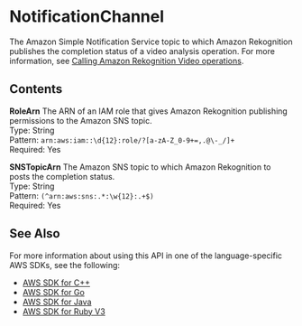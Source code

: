 # NotificationChannel<a name="API_NotificationChannel"></a>

The Amazon Simple Notification Service topic to which Amazon Rekognition publishes the completion status of a video analysis operation\. For more information, see [Calling Amazon Rekognition Video operations](api-video.md)\.

## Contents<a name="API_NotificationChannel_Contents"></a>

 **RoleArn**   <a name="rekognition-Type-NotificationChannel-RoleArn"></a>
The ARN of an IAM role that gives Amazon Rekognition publishing permissions to the Amazon SNS topic\.   
Type: String  
Pattern: `arn:aws:iam::\d{12}:role/?[a-zA-Z_0-9+=,.@\-_/]+`   
Required: Yes

 **SNSTopicArn**   <a name="rekognition-Type-NotificationChannel-SNSTopicArn"></a>
The Amazon SNS topic to which Amazon Rekognition to posts the completion status\.  
Type: String  
Pattern: `(^arn:aws:sns:.*:\w{12}:.+$)`   
Required: Yes

## See Also<a name="API_NotificationChannel_SeeAlso"></a>

For more information about using this API in one of the language\-specific AWS SDKs, see the following:
+  [AWS SDK for C\+\+](https://docs.aws.amazon.com/goto/SdkForCpp/rekognition-2016-06-27/NotificationChannel) 
+  [AWS SDK for Go](https://docs.aws.amazon.com/goto/SdkForGoV1/rekognition-2016-06-27/NotificationChannel) 
+  [AWS SDK for Java](https://docs.aws.amazon.com/goto/SdkForJava/rekognition-2016-06-27/NotificationChannel) 
+  [AWS SDK for Ruby V3](https://docs.aws.amazon.com/goto/SdkForRubyV3/rekognition-2016-06-27/NotificationChannel) 